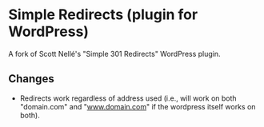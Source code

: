 # Simple Redirects (plugin for WordPress)
A fork of Scott Nellé's "Simple 301 Redirects" WordPress plugin.

## Changes
* Redirects work regardless of address used (i.e., will work on both "domain.com" and "www.domain.com" if the wordpress itself works on both).
